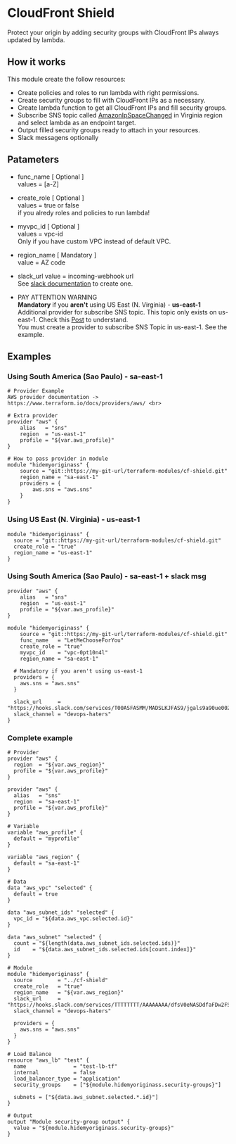 # CloudFront Shield

Protect your origin by adding security groups with CloudFront IPs always updated by lambda.

## How it works

This module create the follow resources:

* Create policies and roles to run lambda with right permissions. 
* Create security groups to fill with CloudFront IPs as a necessary.
* Create lambda function to get all CloudFront IPs and fill security groups.
* Subscribe SNS topic called [AmazonIpSpaceChanged](https://aws.amazon.com/blogs/aws/aws-ip-ranges-json/) in Virginia region and select lambda as an endpoint target.
* Output filled security groups ready to attach in your resources.
* Slack messagens optionally

## Patameters

* func_name [ Optional ] <br>
  values = [a-Z]

* create_role [ Optional ] <br>
  values = true or false <br>
  if you alredy roles and policies to run lambda!

* myvpc_id [ Optional ]    
  values = vpc-id <br> 
  Only if you have custom VPC instead of default VPC. 
* region_name [ Mandatory ] <br>
  value = AZ code  

* slack_url
  value = incoming-webhook url <br>
  See [slack documentation](https://api.slack.com/incoming-webhooks) to create one.

* PAY ATTENTION WARNING <br>
  **Mandatory** if you **aren't** using US East (N. Virginia) - **us-east-1** <br>
  Additional provider for subscribe SNS topic. This topic only exists on us-east-1. Check this [Post](https://aws.amazon.com/blogs/aws/aws-ip-ranges-json/) to understand. <br>
  You must create a provider to subscribe SNS Topic in us-east-1. See the example.

## Examples

### Using South America (Sao Paulo) - sa-east-1
```
# Provider Example
AWS provider documentation -> https://www.terraform.io/docs/providers/aws/ <br>

# Extra provider
provider "aws" {
    alias   = "sns"
    region  = "us-east-1"
    profile = "${var.aws_profile}"
}

# How to pass provider in module
module "hidemyoriginass" {
    source = "git::https://my-git-url/terraform-modules/cf-shield.git"
    region_name = "sa-east-1"
    providers = {
        aws.sns = "aws.sns"
    }  
} 
```

### Using US East (N. Virginia) - us-east-1

```
module "hidemyoriginass" {
  source = "git::https://my-git-url/terraform-modules/cf-shield.git"
  create_role = "true" 
  region_name = "us-east-1"
}
```

### Using South America (Sao Paulo) - sa-east-1 + slack msg
```
provider "aws" {
    alias   = "sns"
    region  = "us-east-1"
    profile = "${var.aws_profile}"
}

module "hidemyoriginass" {
    source = "git::https://my-git-url/terraform-modules/cf-shield.git"
    func_name   = "LetMeChooseForYou"
    create_role = "true" 
    myvpc_id    = "vpc-0pt10n4l" 
    region_name = "sa-east-1" 

  # Mandatory if you aren't using us-east-1 
  providers = {
    aws.sns = "aws.sns"
  }
  
  slack_url     = "https://hooks.slack.com/services/T00ASFASMM/MADSLKJFAS9/jgals9a90ue0020"
  slack_channel = "devops-haters"
}
```

### Complete example
```
# Provider
provider "aws" {
  region  = "${var.aws_region}"
  profile = "${var.aws_profile}"
}

provider "aws" {
  alias   = "sns"
  region  = "sa-east-1"
  profile = "${var.aws_profile}"
}

# Variable
variable "aws_profile" {
  default = "myprofile"
}

variable "aws_region" {
  default = "sa-east-1"
}

# Data
data "aws_vpc" "selected" {
  default = true
}

data "aws_subnet_ids" "selected" {
  vpc_id = "${data.aws_vpc.selected.id}"
}

data "aws_subnet" "selected" {
  count = "${length(data.aws_subnet_ids.selected.ids)}"
  id    = "${data.aws_subnet_ids.selected.ids[count.index]}"
}

# Module
module "hidemyoriginass" {
  source        = "../cf-shield"
  create_role   = "true"
  region_name   = "${var.aws_region}"
  slack_url     = "https://hooks.slack.com/services/TTTTTTTT/AAAAAAAA/dfsV0eNASDdfaFDw2FSA"
  slack_channel = "devops-haters"

  providers = {
    aws.sns = "aws.sns"
  }
}

# Load Balance
resource "aws_lb" "test" {
  name               = "test-lb-tf"
  internal           = false
  load_balancer_type = "application"
  security_groups    = ["${module.hidemyoriginass.security-groups}"]

  subnets = ["${data.aws_subnet.selected.*.id}"]
}

# Output
output "Module security-group output" {
  value = "${module.hidemyoriginass.security-groups}"
}
```